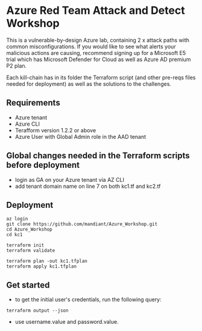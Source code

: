 # Azure Red Team Attack and Detect Workshop
This is a vulnerable-by-design Azure lab, containing 2 x attack paths with common misconfigurations. If you would like to see what alerts your malicious actions are causing, recommend signing up for a Microsoft E5 trial which has Microsoft Defender for Cloud as well as Azure AD premium P2 plan.

Each kill-chain has in its folder the Terraform script (and other pre-reqs files needed for deployment) as well as the solutions to the challenges.

## Requirements
- Azure tenant
- Azure CLI
- Terafform version 1.2.2 or above
- Azure User with Global Admin role in the AAD tenant

## Global changes needed in the Terraform scripts before deployment
- login as GA on your Azure tenant via AZ CLI
- add tenant domain name on line 7 on both kc1.tf and kc2.tf

## Deployment
```
az login
git clone https://github.com/mandiant/Azure_Workshop.git
cd Azure_Workshop
cd kc1

terraform init
terraform validate

terraform plan -out kc1.tfplan
terraform apply kc1.tfplan
```

## Get started
- to get the initial user's credentials, run the following query:
```
terraform output --json
```
- use username.value and password.value.

